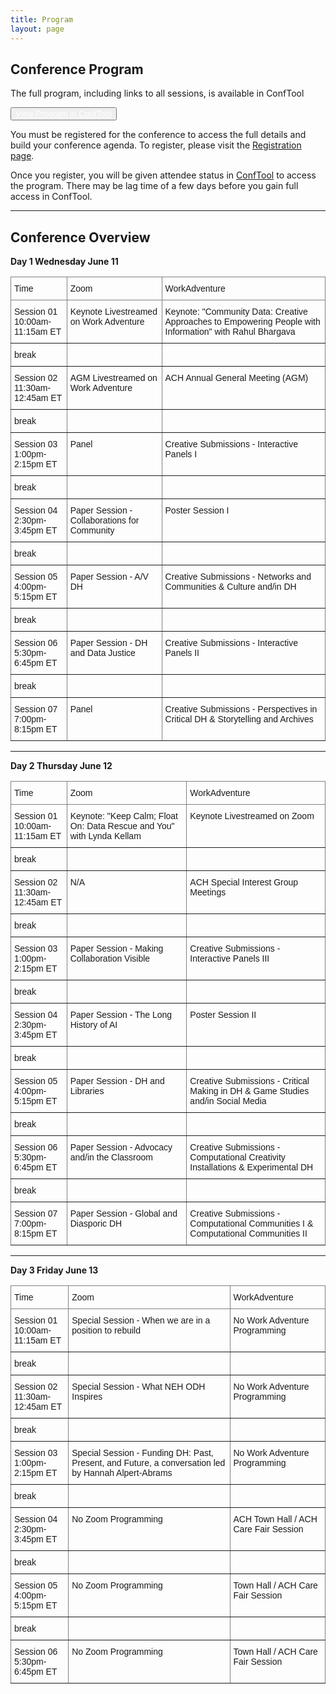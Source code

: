 ```yaml
---
title: Program
layout: page
---
```


## Conference Program

The full program, including links to all sessions, is available in ConfTool

<button class="btn btn-info"><a target="_blank" href="https://www.conftool.pro/ach2025/index.php?page=browseSessions&print=export&ismobile=false&mode=table&presentations=show" style="color: white;">View Program in ConfTool</a></button>

You must be registered for the conference to access the full details and build your conference agenda. To register, please visit the [Registration page](https://members.ach.org/civicrm/event/info/?id=35&reset=1).

Once you register, you will be given attendee status in [ConfTool](https://www.conftool.pro/ach2025/) to access the program. There may be lag time of a few days before you gain full access in ConfTool.

---

## Conference Overview

<b>Day 1
Wednesday June 11</b>
<style type="text/css">
.tg  {border-collapse:collapse;border-spacing:0;}
.tg td{border-color:black;border-style:solid;border-width:1px;font-family:Arial, sans-serif;font-size:14px;
  overflow:hidden;padding:10px 5px;word-break:normal;}
.tg th{border-color:black;border-style:solid;border-width:1px;font-family:Arial, sans-serif;font-size:14px;
  font-weight:normal;overflow:hidden;padding:10px 5px;word-break:normal;}
.tg .tg-0pky{border-color:inherit;text-align:left;vertical-align:top}
</style>
<table class="tg table table-hover"><thead>
  <tr>
    <th scope="col" class="tg-0pky">Time</th>
    <th scope="col" class="tg-0pky">Zoom</th>
    <th scope="col" class="tg-0pky">WorkAdventure</th>
  </tr></thead>
<tbody>
  <tr>
    <td class="tg-0pky">Session 01<br>10:00am-11:15am ET</td>
    <td class="tg-0pky">Keynote Livestreamed on Work Adventure</td>
    <td class="tg-0pky">Keynote: "Community Data: Creative Approaches to Empowering People with Information" with Rahul Bhargava</td>
  </tr>
  <tr>
    <td class="tg-0pky">break</td>
    <td class="tg-0pky"></td>
    <td class="tg-0pky"></td>
  </tr>
  <tr>
    <td class="tg-0pky">Session 02 <br>11:30am-12:45am ET</td>
    <td class="tg-0pky">AGM Livestreamed on Work Adventure</td>
    <td class="tg-0pky">ACH Annual General Meeting (AGM)</td>
  </tr>
  <tr>
    <td class="tg-0pky">break</td>
    <td class="tg-0pky"></td>
    <td class="tg-0pky"></td>
  </tr>
  <tr>
    <td class="tg-0pky">Session 03 <br>1:00pm-2:15pm ET</td>
    <td class="tg-0pky">Panel</td>
    <td class="tg-0pky">Creative Submissions - Interactive Panels I</td>
  </tr>
  <tr>
    <td class="tg-0pky">break</td>
    <td class="tg-0pky"></td>
    <td class="tg-0pky"></td>
  </tr>
  <tr>
    <td class="tg-0pky">Session 04 <br>2:30pm-3:45pm ET</td>
    <td class="tg-0pky">Paper Session - Collaborations for Community</td>
    <td class="tg-0pky">Poster Session I</td>
  </tr>
  <tr>
    <td class="tg-0pky">break</td>
    <td class="tg-0pky"></td>
    <td class="tg-0pky"></td>
  </tr>
  <tr>
    <td class="tg-0pky">Session 05<br>4:00pm-5:15pm ET</td>
    <td class="tg-0pky">Paper Session - A/V DH</td>
    <td class="tg-0pky">Creative Submissions - Networks and Communities & Culture and/in DH</td>
  </tr>
  <tr>
    <td class="tg-0pky">break</td>
    <td class="tg-0pky"></td>
    <td class="tg-0pky"></td>
  </tr>
  <tr>
    <td class="tg-0pky">Session 06 <br>5:30pm-6:45pm ET<br></td>
    <td class="tg-0pky">Paper Session - DH and Data Justice</td>
    <td class="tg-0pky">Creative Submissions - Interactive Panels II</td>
  </tr>
  <tr>
    <td class="tg-0pky">break</td>
    <td class="tg-0pky"></td>
    <td class="tg-0pky"></td>
  </tr>
  <tr>
    <td class="tg-0pky">Session 07<br>7:00pm-8:15pm ET<br></td>
    <td class="tg-0pky">Panel</td>
    <td class="tg-0pky">Creative Submissions - Perspectives in Critical DH & Storytelling and Archives</td>
  </tr>
</tbody></table>

<hr> 
<b>Day 2
Thursday June 12</b>
<style type="text/css">
.tg  {border-collapse:collapse;border-spacing:0;}
.tg td{border-color:black;border-style:solid;border-width:1px;font-family:Arial, sans-serif;font-size:14px;
  overflow:hidden;padding:10px 5px;word-break:normal;}
.tg th{border-color:black;border-style:solid;border-width:1px;font-family:Arial, sans-serif;font-size:14px;
  font-weight:normal;overflow:hidden;padding:10px 5px;word-break:normal;}
.tg .tg-0pky{border-color:inherit;text-align:left;vertical-align:top}
</style>
<table class="tg table table-hover"><thead>
  <tr>
    <th scope="col" class="tg-0pky">Time</th>
    <th scope="col" class="tg-0pky">Zoom</th>
    <th scope="col" class="tg-0pky">WorkAdventure</th>
  </tr></thead>
<tbody>
  <tr>
    <td class="tg-0pky">Session 01 <br>10:00am-11:15am ET</td>
    <td class="tg-0pky">Keynote: "Keep Calm; Float On: Data Rescue and You" with Lynda Kellam</td>
    <td class="tg-0pky">Keynote Livestreamed on Zoom</td>
  </tr>
  <tr>
    <td class="tg-0pky">break</td>
    <td class="tg-0pky"></td>
    <td class="tg-0pky"></td>
  </tr>
  <tr>
    <td class="tg-0pky">Session 02 <br>11:30am-12:45am ET</td>
    <td class="tg-0pky">N/A</td>
    <td class="tg-0pky">ACH Special Interest Group Meetings</td>
  </tr>
  <tr>
    <td class="tg-0pky">break</td>
    <td class="tg-0pky"></td>
    <td class="tg-0pky"></td>
  </tr>
  <tr>
    <td class="tg-0pky">Session 03 <br>1:00pm-2:15pm ET</td>
    <td class="tg-0pky">Paper Session - Making Collaboration Visible</td>
    <td class="tg-0pky">Creative Submissions - Interactive Panels III</td>
  </tr>
  <tr>
    <td class="tg-0pky">break</td>
    <td class="tg-0pky"></td>
    <td class="tg-0pky"></td>
  </tr>
  <tr>
    <td class="tg-0pky">Session 04 <br>2:30pm-3:45pm ET</td>
    <td class="tg-0pky">Paper Session - The Long History of AI</td>
    <td class="tg-0pky">Poster Session II</td>
  </tr>
  <tr>
    <td class="tg-0pky">break</td>
    <td class="tg-0pky"></td>
    <td class="tg-0pky"></td>
  </tr>
  <tr>
    <td class="tg-0pky">Session 05<br>4:00pm-5:15pm ET</td>
    <td class="tg-0pky">Paper Session - DH and Libraries</td>
    <td class="tg-0pky">Creative Submissions - Critical Making in DH & Game Studies and/in Social Media</td>
  </tr>
  <tr>
    <td class="tg-0pky">break</td>
    <td class="tg-0pky"></td>
    <td class="tg-0pky"></td>
  </tr>
  <tr>
    <td class="tg-0pky">Session 06 <br>5:30pm-6:45pm ET<br></td>
    <td class="tg-0pky">Paper Session - Advocacy and/in the Classroom</td>
    <td class="tg-0pky">Creative Submissions - Computational Creativity Installations & Experimental DH</td>
  </tr>
  <tr>
    <td class="tg-0pky">break</td>
    <td class="tg-0pky"></td>
    <td class="tg-0pky"></td>
  </tr>
  <tr>
    <td class="tg-0pky">Session 07<br>7:00pm-8:15pm ET<br></td>
    <td class="tg-0pky">Paper Session - Global and Diasporic DH</td>
    <td class="tg-0pky">Creative Submissions - Computational Communities I & Computational Communities II </td>
  </tr>
</tbody></table>

<hr> 
<b>Day 3
Friday June 13</b>
<style type="text/css">
.tg  {border-collapse:collapse;border-spacing:0;}
.tg td{border-color:black;border-style:solid;border-width:1px;font-family:Arial, sans-serif;font-size:14px;
  overflow:hidden;padding:10px 5px;word-break:normal;}
.tg th{border-color:black;border-style:solid;border-width:1px;font-family:Arial, sans-serif;font-size:14px;
  font-weight:normal;overflow:hidden;padding:10px 5px;word-break:normal;}
.tg .tg-0pky{border-color:inherit;text-align:left;vertical-align:top}
</style>
<table class="tg table table-hover"><thead>
  <tr>
    <th scope="col" class="tg-0pky">Time</th>
    <th scope="col" class="tg-0pky">Zoom</th>
    <th scope="col" class="tg-0pky">WorkAdventure</th>
  </tr></thead>
<tbody>
  <tr>
    <td class="tg-0pky">Session 01 <br>10:00am-11:15am ET</td>
    <td class="tg-0pky">Special Session - When we are in a position to rebuild</td>
    <td class="tg-0pky">No Work Adventure Programming</td>
  </tr>
  <tr>
    <td class="tg-0pky">break</td>
    <td class="tg-0pky"></td>
    <td class="tg-0pky"></td>
  </tr>
  <tr>
    <td class="tg-0pky">Session 02 <br>11:30am-12:45am ET</td>
    <td class="tg-0pky">Special Session - What NEH ODH Inspires</td>
    <td class="tg-0pky">No Work Adventure Programming</td>
  </tr>
  <tr>
    <td class="tg-0pky">break</td>
    <td class="tg-0pky"></td>
    <td class="tg-0pky"></td>
  </tr>
  <tr>
    <td class="tg-0pky">Session 03 <br>1:00pm-2:15pm ET</td>
    <td class="tg-0pky">Special Session - Funding DH: Past, Present, and Future, a conversation led by Hannah Alpert-Abrams </td>
    <td class="tg-0pky">No Work Adventure Programming</td>
  </tr>
  <tr>
    <td class="tg-0pky">break</td>
    <td class="tg-0pky"></td>
    <td class="tg-0pky"></td>
  </tr>
  <tr>
    <td class="tg-0pky">Session 04 <br>2:30pm-3:45pm ET</td>
    <td class="tg-0pky">No Zoom Programming</td>
    <td class="tg-0pky">ACH Town Hall / ACH Care Fair Session
</td>
  </tr>
  <tr>
    <td class="tg-0pky">break</td>
    <td class="tg-0pky"></td>
    <td class="tg-0pky"></td>
  </tr>
  <tr>
    <td class="tg-0pky">Session 05<br>4:00pm-5:15pm ET</td>
    <td class="tg-0pky">No Zoom Programming</td>
    <td class="tg-0pky">Town Hall / ACH Care Fair Session</td>
  </tr>
  <tr>
    <td class="tg-0pky">break</td>
    <td class="tg-0pky"></td>
    <td class="tg-0pky"></td>
  </tr>
  <tr>
    <td class="tg-0pky">Session 06 <br>5:30pm-6:45pm ET<br></td>
    <td class="tg-0pky">No Zoom Programming</td>
    <td class="tg-0pky">Town Hall / ACH Care Fair Session</td>
  </tr>
</tbody></table>
